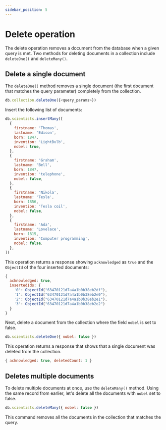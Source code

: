 ```yaml
---
sidebar_position: 5
---
```


# Delete operation

The delete operation removes a document from the database when a given query is met.
Two methods for deleting documents in a collection include `deleteOne()` and `deleteMany()`.

## Delete a single document

The `deleteOne()` method removes a single document (the first document that matches the query parameter) completely from the collection.

```js
db.collection.deleteOne({<query_params>})
```

Insert the following list of documents:

```js
db.scientists.insertMany([
  {
    firstname: 'Thomas',
    lastname: 'Edison',
    born: 1847,
    invention: 'LightBulb',
    nobel: true,
  },
  {
    firstname: 'Graham',
    lastname: 'Bell',
    born: 1847,
    invention: 'telephone',
    nobel: false,
  },
  {
    firstname: 'Nikola',
    lastname: 'Tesla',
    born: 1856,
    invention: 'Tesla coil',
    nobel: false,
  },
  {
    firstname: 'Ada',
    lastname: 'Lovelace',
    born: 1815,
    invention: 'Computer programming',
    nobel: false,
  },
])
```

This operation returns a response showing `acknowledged` as `true` and the `ObjectId` of the four inserted documents:

```js
{
  acknowledged: true,
  insertedIds: {
    '0': ObjectId("63470121d7a4a1b0b38eb2df"),
    '1': ObjectId("63470121d7a4a1b0b38eb2e0"),
    '2': ObjectId("63470121d7a4a1b0b38eb2e1"),
    '3': ObjectId("63470121d7a4a1b0b38eb2e2")
  }
}
```

Next, delete a document from the collection where the field `nobel` is set to false.

```js
db.scientists.deleteOne({ nobel: false })
```

This operation returns a response that shows that a single document was deleted from the collection.

```js
{ acknowledged: true, deletedCount: 1 }
```

## Deletes multiple documents

To delete multiple documents at once, use the `deleteMany()` method.
Using the same record from earlier, let's delete all the documents with `nobel` set to false.

```js
db.scientists.deleteMany({ nobel: false })
```

This command removes all the documents in the collection that matches the query.

